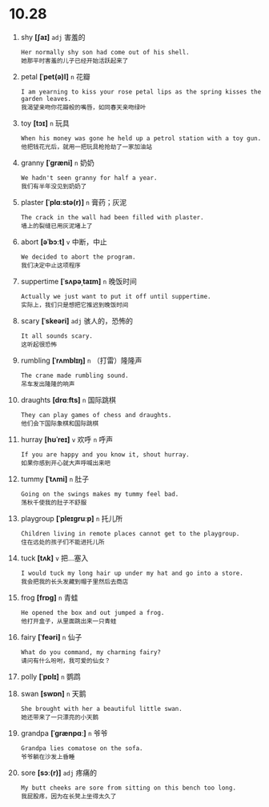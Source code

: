 # 10.28

1. shy **[ʃaɪ]** `adj` 害羞的

   ```
   Her normally shy son had come out of his shell.
   她那平时害羞的儿子已经开始活跃起来了
   ```

2. petal **[ˈpet(ə)l]** `n` 花瓣

   ```
   I am yearning to kiss your rose petal lips as the spring kisses the garden leaves.
   我渴望亲吻你花瓣般的嘴唇，如同春天亲吻绿叶
   ```

3. toy **[tɔɪ]** `n` 玩具

   ```
   When his money was gone he held up a petrol station with a toy gun.
   他把钱花光后，就用一把玩具枪抢劫了一家加油站
   ```

4. granny **[ˈɡræni]** `n` 奶奶

   ```
   We hadn't seen granny for half a year.
   我们有半年没见到奶奶了
   ```

5. plaster **[ˈplɑːstə(r)]** `n` 膏药；灰泥

   ```
   The crack in the wall had been filled with plaster.
   墙上的裂缝已用灰泥堵上了
   ```

6. abort **[əˈbɔːt]** `v` 中断，中止

   ```
   We decided to abort the program.
   我们决定中止这项程序
   ```

7. suppertime **[ˈsʌpəˌtaɪm]** `n` 晚饭时间

   ```
   Actually we just want to put it off until suppertime.
   实际上，我们只是想把它推迟到晚饭时间
   ```

8. scary **[ˈskeəri]** `adj` 骇人的，恐怖的

   ```
   It all sounds scary.
   这听起很恐怖
   ```

9. rumbling **[ˈrʌmblɪŋ]** `n` （打雷）隆隆声

   ```
   The crane made rumbling sound.
   吊车发出隆隆的响声
   ```

10. draughts **[drɑːfts]** `n` 国际跳棋

    ```
    They can play games of chess and draughts.
    他们会下国际象棋和国际跳棋
    ```

11. hurray **[hʊˈreɪ]** `v` 欢呼 `n` 呼声

    ```
    If you are happy and you know it, shout hurray.
    如果你感到开心就大声呼喊出来吧
    ```

12. tummy **[ˈtʌmi]** `n` 肚子

    ```
    Going on the swings makes my tummy feel bad.
    荡秋千使我的肚子不舒服
    ```

13. playgroup **[ˈpleɪɡruːp]** `n` 托儿所

    ```
    Children living in remote places cannot get to the playgroup.
    住在远处的孩子们不能进托儿所
    ```

14. tuck **[tʌk]** `v` 把...塞入

    ```
    I would tuck my long hair up under my hat and go into a store.
    我会把我的长头发藏到帽子里然后去商店
    ```

15. frog **[frɒɡ]** `n` 青蛙

    ```
    He opened the box and out jumped a frog.
    他打开盒子，从里面跳出来一只青蛙
    ```

16. fairy **[ˈfeəri]** `n` 仙子

    ```
    What do you command, my charming fairy?
    请问有什么吩咐，我可爱的仙女？
    ```

17. polly **[ˈpɒlɪ]** `n` 鹦鹉

18. swan **[swɒn]** `n` 天鹅

    ```
    She brought with her a beautiful little swan.
    她还带来了一只漂亮的小天鹅
    ```

19. grandpa **[ˈɡrænpɑː]** `n` 爷爷

    ```
    Grandpa lies comatose on the sofa.
    爷爷躺在沙发上昏睡
    ```

20. sore **[sɔː(r)]** `adj` 疼痛的
    ```
    My butt cheeks are sore from sitting on this bench too long.
    我屁股疼，因为在长凳上坐得太久了
    ```
